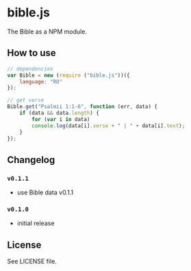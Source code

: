 bible.js
========

The Bible as a NPM module.

## How to use
```js
// dependencies
var Bible = new (require ("bible.js"))({
    language: "RO"
});

// get verse
Bible.get("Psalmii 1:1-6", function (err, data) {
    if (data && data.length) {
        for (var i in data)
        console.log(data[i].verse + " | " + data[i].text);
    }
});
```

## Changelog

### `v0.1.1`
 - use Bible data v0.1.1

### `v0.1.0`
 - initial release

## License
See LICENSE file.
